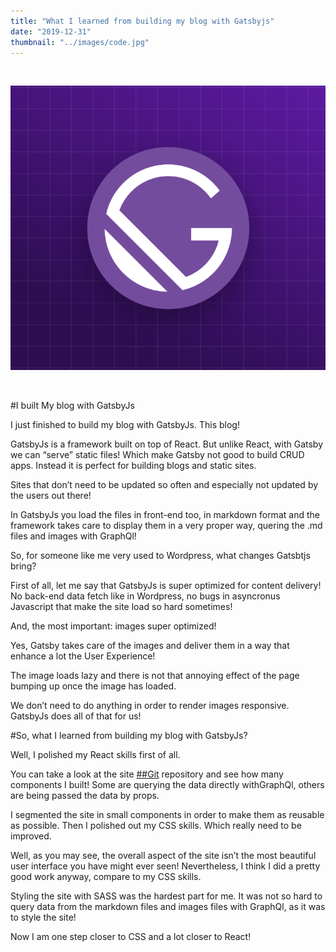 ```yaml
---
title: "What I learned from building my blog with Gatsbyjs"
date: "2019-12-31"
thumbnail: "../images/code.jpg"
---
```


</br>

![Gatsby](../images/gatsby.png)

</br>

#I built My blog with GatsbyJs

I just finished to build my blog with GatsbyJs. This blog!

GatsbyJs is a framework built on top of React. But unlike React, with Gatsby we can “serve” static files! Which make Gatsby not good to build CRUD apps. Instead it is perfect for building blogs and static sites.

Sites that don’t need to be updated so often and especially not updated by the users out there!

In GatsbyJs you load the files in front-end too, in markdown format and the framework takes care to display them in a very proper way, quering the .md files and images with GraphQl!

So, for someone like me very used to Wordpress, what changes Gatsbtjs bring?

First of all, let me say that GatsbyJs is super optimized for content delivery!
No back-end data fetch like in Wordpress, no bugs in asyncronus Javascript that make the site load so hard sometimes!

And, the most important: images super optimized!

Yes, Gatsby takes care of the images and deliver them in a way that enhance a lot the User Experience!

The image loads lazy and there is not that annoying effect of the page bumping up once the image has loaded.

We don’t need to do anything in order to render images responsive. GatsbyJs does all of that for us!

#So, what I learned from building my blog with GatsbyJs?

Well, I polished my React skills first of all.

You can take a look at the site [##Git]("https://github.com/bogadrian/gatsby-final") repository and see how many components I built! Some are querying the data directly withGraphQl, others are being passed the data by props.

I segmented the site in small components in order to make them as reusable as possible.
Then I polished out my CSS skills. Which really need to be improved.

Well, as you may see, the overall aspect of the site isn’t the most beautiful user interface you have might ever seen!
Nevertheless, I think I did a pretty good work anyway, compare to my CSS skills.

Styling the site with SASS was the hardest part for me. It was not so hard to query data from the markdown files and images files with GraphQl, as it was to style the site!

Now I am one step closer to CSS and a lot closer to React!
